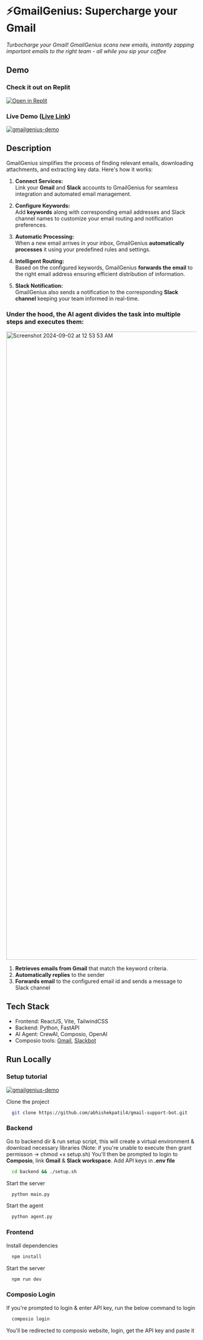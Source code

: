 # ⚡️GmailGenius: Supercharge your Gmail
*Turbocharge your Gmail! GmailGenius scans new emails, instantly zapping important emails to the right team - all while you sip your coffee*

## Demo
### Check it out on Replit
[![Open in Replit](https://img.shields.io/badge/Open%20in-Replit-blue?logo=replit&style=for-the-badge)](https://replit.com/@abishkpatil/gmail-support-bot)

### Live Demo ([Live Link](https://gmailsupportbot.try.composio.dev/))
[![gmailgenius-demo](https://github.com/user-attachments/assets/100546dd-5ee2-422c-896b-fb35db544f6b)](https://drive.google.com/file/d/1ktEc7Rmw7Hzg_1tHGW3OpKDio6gjBN3A/preview)

## Description
GmailGenius simplifies the process of finding relevant emails, downloading attachments, and extracting key data. Here's how it works:

1. **Connect Services:**  
   Link your **Gmail** and **Slack** accounts to GmailGenius for seamless integration and automated email management.

2. **Configure Keywords:**  
   Add **keywords** along with corresponding email addresses and Slack channel names to customize your email routing and notification preferences.

3. **Automatic Processing:**  
   When a new email arrives in your inbox, GmailGenius **automatically processes** it using your predefined rules and settings.

4. **Intelligent Routing:**  
   Based on the configured keywords, GmailGenius **forwards the email** to the right email address ensuring efficient distribution of information.

5. **Slack Notification:**  
   GmailGenius also sends a notification to the corresponding **Slack channel** keeping your team informed in real-time.

### Under the hood, the AI agent divides the task into multiple steps and executes them:

<img width="1664" alt="Screenshot 2024-09-02 at 12 53 53 AM" src="https://github.com/user-attachments/assets/5da4bb62-5935-4ee2-bb9a-ac7e54350e62">

1. **Retrieves emails from Gmail** that match the keyword criteria.
2. **Automatically replies** to the sender
3. **Forwards email** to the configured email id and sends a message to Slack channel

## Tech Stack
- Frontend: ReactJS, Vite, TailwindCSS
- Backend: Python, FastAPI
- AI Agent: CrewAI, Composio, OpenAI
- Composio tools: [Gmail](https://app.composio.dev/app/gmail), [Slackbot](https://app.composio.dev/app/slackbot)

## Run Locally
### Setup tutorial
[![gmailgenius-demo](https://github.com/user-attachments/assets/abb24495-d242-42f3-8cff-599182f735f4)](https://drive.google.com/file/d/1kC9oVSUatqQ6Tcs3u6CTsVsmczzG-F6k/preview)

Clone the project

```bash
  git clone https://github.com/abhishekpatil4/gmail-support-bot.git
```

### Backend

Go to backend dir & run setup script, this will create a virtual environment & download necessary libraries (Note: if you're unable to execute then grant permisson -> chmod +x setup.sh)
You'll then be prompted to login to **Composio**, link **Gmail** & **Slack workspace**. 
Add API keys in **.env file**

```bash
  cd backend && ./setup.sh
```

Start the server

```bash
  python main.py
```

Start the agent

```bash
  python agent.py
```

### Frontend

Install dependencies

```bash
  npm install
```

Start the server

```bash
  npm run dev
```

### Composio Login
If you're prompted to login & enter API key, run the below command to login

```bash
  composio login
```

You'll be redirected to composio website, login, get the API key and paste it
